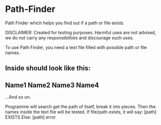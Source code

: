 # Path-Finder
Path Finder which helps you find out if a path or file exists

DISCLAIMER: Created for testing purposes. Harmful uses are not advised, we do not carry any responsibilities and discourage such uses.

To use Path Finder, you need a text file filled with possible path or file names.

Inside should look like this:
-----------------------------
Name1
Name2
Name3
Name4
-----------------------------
...And so on.

Programme will search get the path of itself, break it into pieces.
Then the names inside the text file will be tested.
If file/path exists, it will say:
[path] EXISTS
Else:
[path] error
